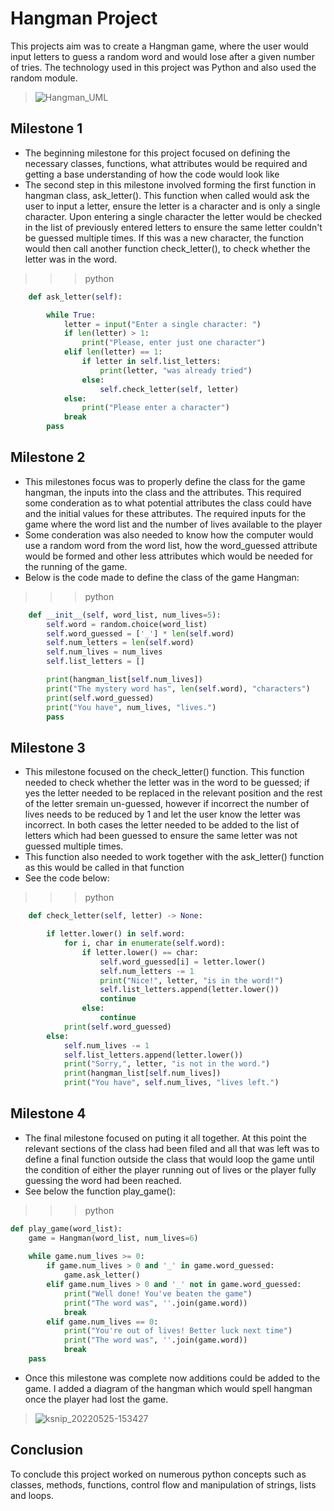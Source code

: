 # Hangman Project
This projects aim was to create a Hangman game, where the user would input letters to guess a random word and would lose after a given number of tries. The technology used in this project was Python and also used the random module.

> ![Hangman_UML](https://user-images.githubusercontent.com/105006854/172896203-5790ac15-780d-4269-9f21-01142c60f750.jpg)


## Milestone 1
- The beginning milestone for this project focused on defining the necessary classes, functions, what attributes would be required and getting a base understanding of how the code would look like
- The second step in this milestone involved forming the first function in hangman class, ask_letter(). This function when called would ask the user to input a letter, ensure the letter is a character and is only a single character. Upon entering a single character the letter would be checked in the list of previously entered letters to ensure the same letter couldn't be guessed multiple times. If this was a new character, the function would then call another function check_letter(), to check whether the letter was in the word.

>>> python
```python
    def ask_letter(self):

        while True:
            letter = input("Enter a single character: ")
            if len(letter) > 1:
                print("Please, enter just one character")
            elif len(letter) == 1:
                if letter in self.list_letters:
                    print(letter, "was already tried")
                else: 
                    self.check_letter(self, letter)
            else:
                print("Please enter a character")
            break
        pass
```
## Milestone 2
- This milestones focus was to properly define the class for the game hangman, the inputs into the class and the attributes. This required some conderation as to what potential attributes the class could have and the initial values for these attributes. The required inputs for the game where the word list and the number of lives available to the player
- Some conderation was also needed to know how the computer would use a random word from the word list, how the word_guessed attribute would be formed and other less attributes which would be needed for the running of the game.
- Below is the code made to define the class of the game Hangman:

>>> python
```python
    def __init__(self, word_list, num_lives=5):
        self.word = random.choice(word_list)
        self.word_guessed = ['_'] * len(self.word)
        self.num_letters = len(self.word)
        self.num_lives = num_lives
        self.list_letters = []

        print(hangman_list[self.num_lives])
        print("The mystery word has", len(self.word), "characters")
        print(self.word_guessed)
        print("You have", num_lives, "lives.")
        pass
```
## Milestone 3
- This milestone focused on the check_letter() function. This function needed to check whether the letter was in the word to be guessed; if yes the letter needed to be replaced in the relevant position and the rest of the letter sremain un-guessed, however if incorrect the number of lives needs to be reduced by 1 and let the user know the letter was incorrect. In both cases the letter needed to be added to the list of letters which had been guessed to ensure the same letter was not guessed multiple times. 
- This function also needed to work together with the ask_letter() function as this would be called in that function
- See the code below:

>>> python
```python
    def check_letter(self, letter) -> None:

        if letter.lower() in self.word:
            for i, char in enumerate(self.word):
                if letter.lower() == char:
                    self.word_guessed[i] = letter.lower()
                    self.num_letters -= 1
                    print("Nice!", letter, "is in the word!")
                    self.list_letters.append(letter.lower())
                    continue
                else:
                    continue
            print(self.word_guessed)    
        else:
            self.num_lives -= 1
            self.list_letters.append(letter.lower())
            print("Sorry,", letter, "is not in the word.")
            print(hangman_list[self.num_lives])
            print("You have", self.num_lives, "lives left.")
```
## Milestone 4
- The final milestone focused on puting it all together. At this point the relevant sections of the class had been filed and all that was left was to define a final function outside the class that would loop the game until the condition of either the player running out of lives or the player fully guessing the word had been reached.
- See below the function play_game():
>>> python
```python
def play_game(word_list):
    game = Hangman(word_list, num_lives=6)
    
    while game.num_lives >= 0:
        if game.num_lives > 0 and '_' in game.word_guessed:
            game.ask_letter()
        elif game.num_lives > 0 and '_' not in game.word_guessed:
            print("Well done! You've beaten the game")
            print("The word was", ''.join(game.word))
            break
        elif game.num_lives == 0:
            print("You're out of lives! Better luck next time")
            print("The word was", ''.join(game.word))
            break
    pass
```
- Once this milestone was complete now additions could be added to the game. I added a diagram of the hangman which would spell hangman once the player had lost the game.

> ![ksnip_20220525-153427](https://user-images.githubusercontent.com/105006854/170288044-34a48fb6-dc14-46a6-8131-d8f1bdefae00.png)

## Conclusion
To conclude this project worked on numerous python concepts such as classes, methods, functions, control flow and manipulation of strings, lists and loops. 
